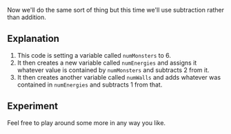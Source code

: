 Now we'll do the same sort of thing but this time we'll use subtraction rather than addition.


## Explanation
1. This code is setting a variable called `numMonsters` to 6.
1. It then creates a new variable called `numEnergies` and assigns it whatever value is contained by `numMonsters` and subtracts 2 from it.
1. It then creates another variable called `numWalls` and adds whatever was contained in `numEnergies` and subtracts 1 from that.

## Experiment
Feel free to play around some more in any way you like.

